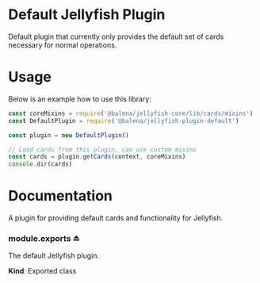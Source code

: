 # Default Jellyfish Plugin

Default plugin that currently only provides the default set of cards necessary for normal operations.

# Usage

Below is an example how to use this library:

```js
const coreMixins = require('@balena/jellyfish-core/lib/cards/mixins')
const DefaultPlugin = require('@balena/jellyfish-plugin-default')

const plugin = new DefaultPlugin()

// Load cards from this plugin, can use custom mixins
const cards = plugin.getCards(context, coreMixins)
console.dir(cards)
```

# Documentation

A plugin for providing default cards and functionality for Jellyfish.

<a name="exp_module_plugin--module.exports"></a>

### module.exports ⏏
The default Jellyfish plugin.

**Kind**: Exported class  
